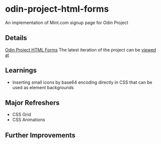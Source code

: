 # odin-project-html-forms
An implementation of Mint.com signup page for Odin Project

## Details 
[Odin Project HTML Forms](https://www.theodinproject.com/courses/html-and-css/lessons/html-forms)
The latest iteration of the project can be [viewed at]( https://ryanameri.github.io/odin-project-html-forms/index.html) 

## Learnings
* Inserting small icons by base64 encoding directly in CSS that can be used as element backgrounds 

## Major Refreshers
* CSS Grid
* CSS Animations

## Further Improvements